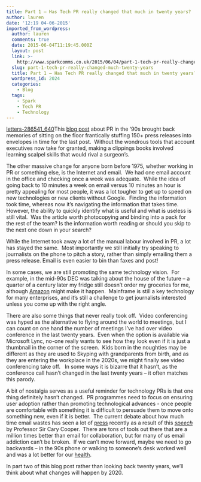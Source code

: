 ```yaml
---
title: Part 1 – Has Tech PR really changed that much in twenty years?
author: lauren
date: '12:19 04-06-2015'
imported_from_wordpress:
  author: lauren
  comments: true
  date: 2015-06-04T11:19:45.000Z
  layout: post
  link: >-
    http://www.sparkcomms.co.uk/2015/06/04/part-1-tech-pr-really-changed-much-twenty-years/
  slug: part-1-tech-pr-really-changed-much-twenty-years
  title: Part 1 – Has Tech PR really changed that much in twenty years?
  wordpress_id: 2024
  categories:
    - Blog
  tags:
    - Spark
    - Tech PR
    - Technology
---
```


[letters-286541_640](letters-286541_640-150x150.jpg)This [blog post](http://www.prmoment.com/2980/pr-in-the-1990s-10-things-you-ll-remember-if-you-were-there.aspx) about PR in the ‘90s brought back memories of sitting on the floor frantically stuffing 150+ press releases into envelopes in time for the last post.  Without the wondrous tools that account executives now take for granted, making a clippings books involved learning scalpel skills that would rival a surgeon’s. 

The other massive change for anyone born before 1975, whether working in PR or something else, is the Internet and email.  We had one email account in the office and checking once a week was adequate.  While the idea of going back to 10 minutes a week on email versus 10 minutes an hour is pretty appealing for most people, it was a lot tougher to get up to speed on new technologies or new clients without Google.  Finding the information took time, whereas now it’s navigating the information that takes time.  However, the ability to quickly identify what is useful and what is useless is still vital.  Was the article worth photocopying and binding into a pack for the rest of the team? Is the information worth reading or should you skip to the next one down in your search?

While the Internet took away a lot of the manual labour involved in PR, a lot has stayed the same.  Most importantly we still initially try speaking to journalists on the phone to pitch a story, rather than simply emailing them a press release. Email is even easier to bin than faxes and post!

In some cases, we are still promoting the same technology vision.  For example, in the mid-90s DEC was talking about the house of the future – a quarter of a century later my fridge still doesn’t order my groceries for me, although [Amazon](http://www.dailymail.co.uk/sciencetech/article-3020284/Amazon-reveals-smart-ordering-button-stick-fridge-says-working-firms-create-smart-home-appliances-reorder-themselves.html) might make it happen.  Mainframe is still a key technology for many enterprises, and it’s still a challenge to get journalists interested unless you come up with the right angle.

There are also some things that never really took off.  Video conferencing was hyped as the alternative to flying around the world to meetings, but I can count on one hand the number of meetings I’ve had over video conference in the last twenty years.  Even when the option is available via Microsoft Lync, no-one really wants to see how they look even if it is just a thumbnail in the corner of the screen.  Kids born in the noughties may be different as they are used to Skyping with grandparents from birth, and as they are entering the workplace in the 2020s, we might finally see video conferencing take off.   In some ways it is bizarre that it hasn’t, as the conference call hasn’t changed in the last twenty years – it often matches this parody. 

A bit of nostalgia serves as a useful reminder for technology PRs is that one thing definitely hasn’t changed.  PR programmes need to focus on ensuring user adoption rather than promoting technological advances - once people are comfortable with something it is difficult to persuade them to move onto something new, even if it is better.  The current debate about how much time email wastes has seen a lot of [press](http://www.independent.co.uk/voices/comment/workers-of-the-world-untie-yourselves-from-email-10233451.html) recently as a result of this _[speech](http://www.bbc.co.uk/news/technology-32622224)_ by Professor Sir Cary Cooper.  There are tons of tools out there that are a million times better than email for collaboration, but for many of us email addiction can’t be broken.  If we can’t move forward, maybe we need to go backwards – in the 90s phone or walking to someone’s desk worked well and was a lot better for our [health](http://www.standard.co.uk/lifestyle/health/10-tips-on-how-to-get-fit-during-your-working-day-without-going-to-the-gym-10242413.html). 

In part two of this blog post rather than looking back twenty years, we’ll think about what changes will happen by 2020.
